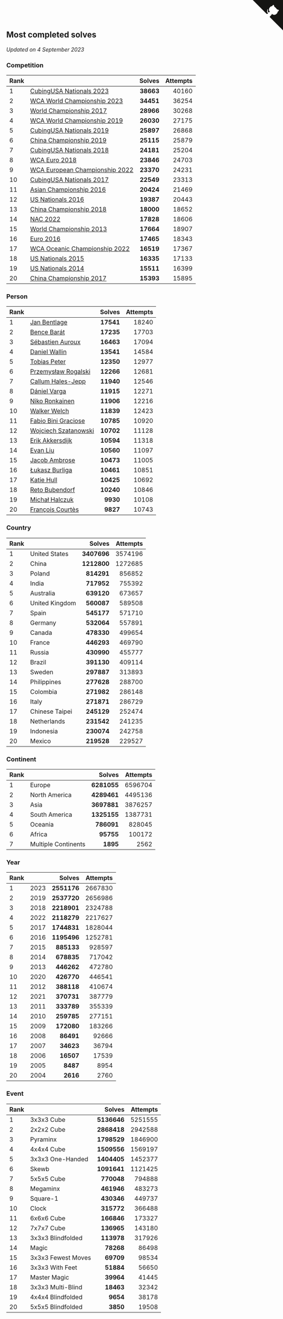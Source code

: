 ## Most completed solves

*Updated on  4 September 2023*


### Competition

| Rank |  | Solves | Attempts |
| :--- | :--- | ---: | ---: |
| 1 | [CubingUSA Nationals 2023](https://www.worldcubeassociation.org/competitions/CubingUSANationals2023) | **38663** | 40160 |
| 2 | [WCA World Championship 2023](https://www.worldcubeassociation.org/competitions/WC2023) | **34451** | 36254 |
| 3 | [World Championship 2017](https://www.worldcubeassociation.org/competitions/WC2017) | **28966** | 30268 |
| 4 | [WCA World Championship 2019](https://www.worldcubeassociation.org/competitions/WC2019) | **26030** | 27175 |
| 5 | [CubingUSA Nationals 2019](https://www.worldcubeassociation.org/competitions/CubingUSANationals2019) | **25897** | 26868 |
| 6 | [China Championship 2019](https://www.worldcubeassociation.org/competitions/ChinaChampionship2019) | **25115** | 25879 |
| 7 | [CubingUSA Nationals 2018](https://www.worldcubeassociation.org/competitions/CubingUSANationals2018) | **24181** | 25204 |
| 8 | [WCA Euro 2018](https://www.worldcubeassociation.org/competitions/Euro2018) | **23846** | 24703 |
| 9 | [WCA European Championship 2022](https://www.worldcubeassociation.org/competitions/Euro2022) | **23370** | 24231 |
| 10 | [CubingUSA Nationals 2017](https://www.worldcubeassociation.org/competitions/CubingUSANationals2017) | **22549** | 23313 |
| 11 | [Asian Championship 2016](https://www.worldcubeassociation.org/competitions/AsianChampionship2016) | **20424** | 21469 |
| 12 | [US Nationals 2016](https://www.worldcubeassociation.org/competitions/USNationals2016) | **19387** | 20443 |
| 13 | [China Championship 2018](https://www.worldcubeassociation.org/competitions/ChinaChampionship2018) | **18000** | 18652 |
| 14 | [NAC 2022](https://www.worldcubeassociation.org/competitions/NAC2022) | **17828** | 18606 |
| 15 | [World Championship 2013](https://www.worldcubeassociation.org/competitions/WC2013) | **17664** | 18907 |
| 16 | [Euro 2016](https://www.worldcubeassociation.org/competitions/Euro2016) | **17465** | 18343 |
| 17 | [WCA Oceanic Championship 2022](https://www.worldcubeassociation.org/competitions/OC2022) | **16519** | 17367 |
| 18 | [US Nationals 2015](https://www.worldcubeassociation.org/competitions/USNationals2015) | **16335** | 17133 |
| 19 | [US Nationals 2014](https://www.worldcubeassociation.org/competitions/USNationals2014) | **15511** | 16399 |
| 20 | [China Championship 2017](https://www.worldcubeassociation.org/competitions/ChinaChampionship2017) | **15393** | 15895 |

### Person

| Rank |  | Solves | Attempts |
| :--- | :--- | ---: | ---: |
| 1 | [Jan Bentlage](https://www.worldcubeassociation.org/persons/2010BENT01) | **17541** | 18240 |
| 2 | [Bence Barát](https://www.worldcubeassociation.org/persons/2008BARA01) | **17235** | 17703 |
| 3 | [Sébastien Auroux](https://www.worldcubeassociation.org/persons/2008AURO01) | **16463** | 17094 |
| 4 | [Daniel Wallin](https://www.worldcubeassociation.org/persons/2013WALL03) | **13541** | 14584 |
| 5 | [Tobias Peter](https://www.worldcubeassociation.org/persons/2014PETE03) | **12350** | 12977 |
| 6 | [Przemysław Rogalski](https://www.worldcubeassociation.org/persons/2013ROGA02) | **12266** | 12681 |
| 7 | [Callum Hales-Jepp](https://www.worldcubeassociation.org/persons/2012HALE01) | **11940** | 12546 |
| 8 | [Dániel Varga](https://www.worldcubeassociation.org/persons/2008VARG01) | **11915** | 12271 |
| 9 | [Niko Ronkainen](https://www.worldcubeassociation.org/persons/2010RONK01) | **11906** | 12216 |
| 10 | [Walker Welch](https://www.worldcubeassociation.org/persons/2011WELC01) | **11839** | 12423 |
| 11 | [Fabio Bini Graciose](https://www.worldcubeassociation.org/persons/2010GRAC02) | **10785** | 10920 |
| 12 | [Wojciech Szatanowski](https://www.worldcubeassociation.org/persons/2011SZAT01) | **10702** | 11128 |
| 13 | [Erik Akkersdijk](https://www.worldcubeassociation.org/persons/2005AKKE01) | **10594** | 11318 |
| 14 | [Evan Liu](https://www.worldcubeassociation.org/persons/2009LIUE01) | **10560** | 11097 |
| 15 | [Jacob Ambrose](https://www.worldcubeassociation.org/persons/2010AMBR01) | **10473** | 11005 |
| 16 | [Łukasz Burliga](https://www.worldcubeassociation.org/persons/2013BURL01) | **10461** | 10851 |
| 17 | [Katie Hull](https://www.worldcubeassociation.org/persons/2010HULL01) | **10425** | 10692 |
| 18 | [Reto Bubendorf](https://www.worldcubeassociation.org/persons/2012BUBE01) | **10240** | 10846 |
| 19 | [Michał Halczuk](https://www.worldcubeassociation.org/persons/2006HALC01) | **9930** | 10108 |
| 20 | [François Courtès](https://www.worldcubeassociation.org/persons/2008COUR01) | **9827** | 10743 |

### Country

| Rank |  | Solves | Attempts |
| :--- | :--- | ---: | ---: |
| 1 | United States | **3407696** | 3574196 |
| 2 | China | **1212800** | 1272685 |
| 3 | Poland | **814291** | 856852 |
| 4 | India | **717952** | 755392 |
| 5 | Australia | **639120** | 673657 |
| 6 | United Kingdom | **560087** | 589508 |
| 7 | Spain | **545177** | 571710 |
| 8 | Germany | **532064** | 557891 |
| 9 | Canada | **478330** | 499654 |
| 10 | France | **446293** | 469790 |
| 11 | Russia | **430990** | 455777 |
| 12 | Brazil | **391130** | 409114 |
| 13 | Sweden | **297887** | 313893 |
| 14 | Philippines | **277628** | 288700 |
| 15 | Colombia | **271982** | 286148 |
| 16 | Italy | **271871** | 286729 |
| 17 | Chinese Taipei | **245129** | 252474 |
| 18 | Netherlands | **231542** | 241235 |
| 19 | Indonesia | **230074** | 242758 |
| 20 | Mexico | **219528** | 229527 |

### Continent

| Rank |  | Solves | Attempts |
| :--- | :--- | ---: | ---: |
| 1 | Europe | **6281055** | 6596704 |
| 2 | North America | **4289461** | 4495136 |
| 3 | Asia | **3697881** | 3876257 |
| 4 | South America | **1325155** | 1387731 |
| 5 | Oceania | **786091** | 828045 |
| 6 | Africa | **95755** | 100172 |
| 7 | Multiple Continents | **1895** | 2562 |

### Year

| Rank |  | Solves | Attempts |
| :--- | :--- | ---: | ---: |
| 1 | 2023 | **2551176** | 2667830 |
| 2 | 2019 | **2537720** | 2656986 |
| 3 | 2018 | **2218901** | 2324788 |
| 4 | 2022 | **2118279** | 2217627 |
| 5 | 2017 | **1744831** | 1828044 |
| 6 | 2016 | **1195496** | 1252781 |
| 7 | 2015 | **885133** | 928597 |
| 8 | 2014 | **678835** | 717042 |
| 9 | 2013 | **446262** | 472780 |
| 10 | 2020 | **426770** | 446541 |
| 11 | 2012 | **388118** | 410674 |
| 12 | 2021 | **370731** | 387779 |
| 13 | 2011 | **333789** | 355339 |
| 14 | 2010 | **259785** | 277151 |
| 15 | 2009 | **172080** | 183266 |
| 16 | 2008 | **86491** | 92666 |
| 17 | 2007 | **34623** | 36794 |
| 18 | 2006 | **16507** | 17539 |
| 19 | 2005 | **8487** | 8954 |
| 20 | 2004 | **2616** | 2760 |

### Event

| Rank |  | Solves | Attempts |
| :--- | :--- | ---: | ---: |
| 1 | 3x3x3 Cube | **5136646** | 5251555 |
| 2 | 2x2x2 Cube | **2868418** | 2942588 |
| 3 | Pyraminx | **1798529** | 1846900 |
| 4 | 4x4x4 Cube | **1509556** | 1569197 |
| 5 | 3x3x3 One-Handed | **1404405** | 1452377 |
| 6 | Skewb | **1091641** | 1121425 |
| 7 | 5x5x5 Cube | **770048** | 794888 |
| 8 | Megaminx | **461946** | 483273 |
| 9 | Square-1 | **430346** | 449737 |
| 10 | Clock | **315772** | 366488 |
| 11 | 6x6x6 Cube | **166846** | 173327 |
| 12 | 7x7x7 Cube | **136965** | 143180 |
| 13 | 3x3x3 Blindfolded | **113978** | 317926 |
| 14 | Magic | **78268** | 86498 |
| 15 | 3x3x3 Fewest Moves | **69709** | 98534 |
| 16 | 3x3x3 With Feet | **51884** | 56650 |
| 17 | Master Magic | **39964** | 41445 |
| 18 | 3x3x3 Multi-Blind | **18463** | 32342 |
| 19 | 4x4x4 Blindfolded | **9654** | 38178 |
| 20 | 5x5x5 Blindfolded | **3850** | 19508 |


<a href="https://github.com/JustinTimeCuber/wca_statistics" class="github-corner" aria-label="View source on Github"><svg width="80" height="80" viewBox="0 0 250 250" style="fill:#151513; color:#fff; position: absolute; top: 0; border: 0; right: 0;" aria-hidden="true"><path d="M0,0 L115,115 L130,115 L142,142 L250,250 L250,0 Z"></path><path d="M128.3,109.0 C113.8,99.7 119.0,89.6 119.0,89.6 C122.0,82.7 120.5,78.6 120.5,78.6 C119.2,72.0 123.4,76.3 123.4,76.3 C127.3,80.9 125.5,87.3 125.5,87.3 C122.9,97.6 130.6,101.9 134.4,103.2" fill="currentColor" style="transform-origin: 130px 106px;" class="octo-arm"></path><path d="M115.0,115.0 C114.9,115.1 118.7,116.5 119.8,115.4 L133.7,101.6 C136.9,99.2 139.9,98.4 142.2,98.6 C133.8,88.0 127.5,74.4 143.8,58.0 C148.5,53.4 154.0,51.2 159.7,51.0 C160.3,49.4 163.2,43.6 171.4,40.1 C171.4,40.1 176.1,42.5 178.8,56.2 C183.1,58.6 187.2,61.8 190.9,65.4 C194.5,69.0 197.7,73.2 200.1,77.6 C213.8,80.2 216.3,84.9 216.3,84.9 C212.7,93.1 206.9,96.0 205.4,96.6 C205.1,102.4 203.0,107.8 198.3,112.5 C181.9,128.9 168.3,122.5 157.7,114.1 C157.9,116.9 156.7,120.9 152.7,124.9 L141.0,136.5 C139.8,137.7 141.6,141.9 141.8,141.8 Z" fill="currentColor" class="octo-body"></path></svg></a><style>.github-corner:hover .octo-arm{animation:octocat-wave 560ms ease-in-out}@keyframes octocat-wave{0%,100%{transform:rotate(0)}20%,60%{transform:rotate(-25deg)}40%,80%{transform:rotate(10deg)}}@media (max-width:500px){.github-corner:hover .octo-arm{animation:none}.github-corner .octo-arm{animation:octocat-wave 560ms ease-in-out}}</style>
